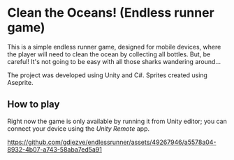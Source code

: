 # Clean the Oceans! (Endless runner game)

This is a simple endless runner game, designed for mobile devices, where the player will need to clean the ocean by collecting all bottles. But, be careful! It's not going to be easy with all those sharks wandering around...

The project was developed using Unity and C#. Sprites created using Aseprite.

## How to play

Right now the game is only available by running it from Unity editor; you can connect your device using the *Unity Remote* app.

https://github.com/gdiezve/endlessrunner/assets/49267946/a5578a04-8932-4b07-a743-58aba7ed5a91

